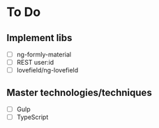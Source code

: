 # To Do

## Implement libs

- [ ] ng-formly-material
- [ ] REST user:id
- [ ] lovefield/ng-lovefield

## Master technologies/techniques

- [ ] Gulp
- [ ] TypeScript